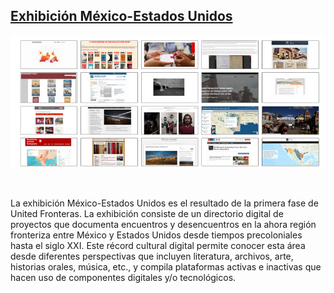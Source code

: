## [Exhibición México-Estados Unidos](https://unitedfronteras.github.io/ufexhibition_mexusa/)

<a href="https://unitedfronteras.github.io/ufexhibition_mexusa/"><img src="/images/us-mex-exhibit.png" alt="Screenshot from US-Mexico Borderlands Exhibit"></a>

<br>

La exhibición México-Estados Unidos es el resultado de la primera fase de United Fronteras. La exhibición consiste de un directorio digital de proyectos que documenta encuentros y desencuentros en la ahora región fronteriza entre México y Estados Unidos desde tiempos precoloniales hasta el siglo XXI. Este récord cultural digital permite conocer esta área desde diferentes perspectivas que incluyen literatura, archivos, arte, historias orales, música, etc., y compila plataformas activas e inactivas que hacen uso de componentes digitales y/o tecnológicos.